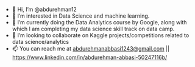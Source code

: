 - 👋 Hi, I’m @abdurehman12
- 👀 I’m interested in Data Science and machine learning.
- 🌱 I’m currently doing the Data Analytics course by Google, along with which I am completing my data science skill track on data camp.
- 💞️ I’m looking to collaborate on Kaggle projects/competitions related to data science/analytics
- 📫 You can reach me at abdurehmanabbasi1243@gmail.com || https://www.linkedin.com/in/abdurehman-abbasi-50247116b/

<!---
abdurehman12/abdurehman12 is a ✨ special ✨ repository because its `README.md` (this file) appears on your GitHub profile.
You can click the Preview link to take a look at your changes.
--->

